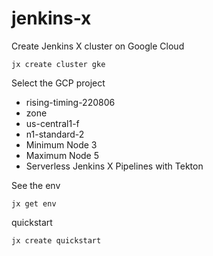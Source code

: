# jenkins-x

Create Jenkins X cluster on Google Cloud
```
jx create cluster gke
```

Select the GCP project
- rising-timing-220806
- zone
- us-central1-f
- n1-standard-2
- Minimum Node 3
- Maximum Node 5
- Serverless Jenkins X Pipelines with Tekton


See the env
```
jx get env
```

quickstart
```
jx create quickstart
```

